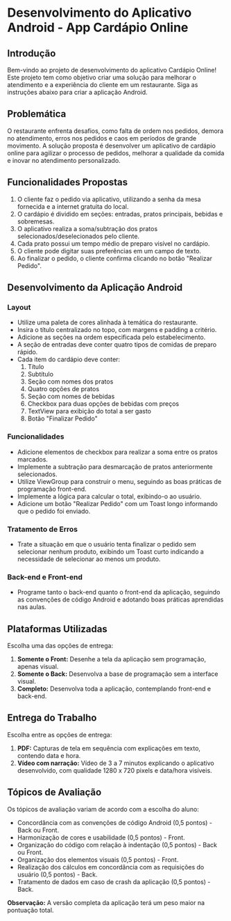 # Desenvolvimento do Aplicativo Android - App Cardápio Online

## Introdução

Bem-vindo ao projeto de desenvolvimento do aplicativo Cardápio Online! Este projeto tem como objetivo criar uma solução para melhorar o atendimento e a experiência do cliente em um restaurante. Siga as instruções abaixo para criar a aplicação Android.

## Problemática

O restaurante enfrenta desafios, como falta de ordem nos pedidos, demora no atendimento, erros nos pedidos e caos em períodos de grande movimento. A solução proposta é desenvolver um aplicativo de cardápio online para agilizar o processo de pedidos, melhorar a qualidade da comida e inovar no atendimento personalizado.

## Funcionalidades Propostas

1. O cliente faz o pedido via aplicativo, utilizando a senha da mesa fornecida e a internet gratuita do local.
2. O cardápio é dividido em seções: entradas, pratos principais, bebidas e sobremesas.
3. O aplicativo realiza a soma/subtração dos pratos selecionados/deselecionados pelo cliente.
4. Cada prato possui um tempo médio de preparo visível no cardápio.
5. O cliente pode digitar suas preferências em um campo de texto.
6. Ao finalizar o pedido, o cliente confirma clicando no botão "Realizar Pedido".

## Desenvolvimento da Aplicação Android

### Layout

- Utilize uma paleta de cores alinhada à temática do restaurante.
- Insira o título centralizado no topo, com margens e padding a critério.
- Adicione as seções na ordem especificada pelo estabelecimento.
- A seção de entradas deve conter quatro tipos de comidas de preparo rápido.
- Cada item do cardápio deve conter:
    1. Título
    2. Subtítulo
    3. Seção com nomes dos pratos
    4. Quatro opções de pratos
    5. Seção com nomes de bebidas
    6. Checkbox para duas opções de bebidas com preços
    7. TextView para exibição do total a ser gasto
    8. Botão "Finalizar Pedido"

### Funcionalidades

- Adicione elementos de checkbox para realizar a soma entre os pratos marcados.
- Implemente a subtração para desmarcação de pratos anteriormente selecionados.
- Utilize ViewGroup para construir o menu, seguindo as boas práticas de programação front-end.
- Implemente a lógica para calcular o total, exibindo-o ao usuário.
- Adicione um botão "Realizar Pedido" com um Toast longo informando que o pedido foi enviado.

### Tratamento de Erros

- Trate a situação em que o usuário tenta finalizar o pedido sem selecionar nenhum produto, exibindo um Toast curto indicando a necessidade de selecionar ao menos um produto.

### Back-end e Front-end

- Programe tanto o back-end quanto o front-end da aplicação, seguindo as convenções de código Android e adotando boas práticas aprendidas nas aulas.

## Plataformas Utilizadas

Escolha uma das opções de entrega:
1. **Somente o Front:** Desenhe a tela da aplicação sem programação, apenas visual.
2. **Somente o Back:** Desenvolva a base de programação sem a interface visual.
3. **Completo:** Desenvolva toda a aplicação, contemplando front-end e back-end.

## Entrega do Trabalho

Escolha entre as opções de entrega:
1. **PDF:** Capturas de tela em sequência com explicações em texto, contendo data e hora.
2. **Vídeo com narração:** Vídeo de 3 a 7 minutos explicando o aplicativo desenvolvido, com qualidade 1280 x 720 pixels e data/hora visíveis.

## Tópicos de Avaliação

Os tópicos de avaliação variam de acordo com a escolha do aluno:
- Concordância com as convenções de código Android (0,5 pontos) - Back ou Front.
- Harmonização de cores e usabilidade (0,5 pontos) - Front.
- Organização do código com relação à indentação (0,5 pontos) - Back ou Front.
- Organização dos elementos visuais (0,5 pontos) - Front.
- Realização dos cálculos em concordância com as requisições do usuário (0,5 pontos) - Back.
- Tratamento de dados em caso de crash da aplicação (0,5 pontos) - Back.

**Observação:** A versão completa da aplicação terá um peso maior na pontuação total.